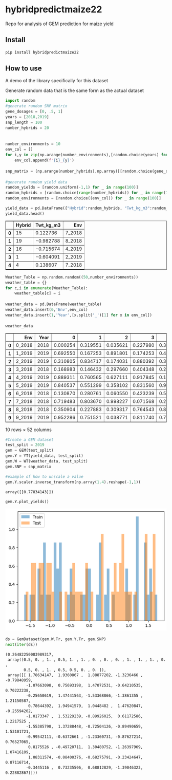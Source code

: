 hybridpredictmaize22
================

<!-- WARNING: THIS FILE WAS AUTOGENERATED! DO NOT EDIT! -->

Repo for analysis of GEM prediction for maize yield

## Install

``` sh
pip install hybridpredictmaize22
```

## How to use

A demo of the library specifically for this dataset

Generate random data that is the same form as the actual dataset

``` python
import random
#generate random SNP matrix
gene_dosages = [0, .5, 1]
years = [2018,2019]
snp_length = 100
number_hybrids = 20


number_environments = 10
env_col = []
for i,y in zip(np.arange(number_environments),[random.choice(years) for _ in range(number_environments)]):
    env_col.append(f'{i}_{y}')

snp_matrix = (np.arange(number_hybrids),np.array([[random.choice(gene_dosages) for x in range(snp_length)] for _ in range(number_hybrids)]))

#generate random yield data
random_yields = [random.uniform(-1,1) for _ in range(100)]
random_hybrids = [random.choice(range(number_hybrids)) for _ in range(100)]
random_environments = [random.choice((env_col)) for _ in range(100)]
```

``` python
yield_data = pd.DataFrame({"Hybrid":random_hybrids, "Twt_kg_m3":random_yields, 'Env':random_environments})
yield_data.head()
```

<div>
<style scoped>
    .dataframe tbody tr th:only-of-type {
        vertical-align: middle;
    }

    .dataframe tbody tr th {
        vertical-align: top;
    }

    .dataframe thead th {
        text-align: right;
    }
</style>
<table border="1" class="dataframe">
  <thead>
    <tr style="text-align: right;">
      <th></th>
      <th>Hybrid</th>
      <th>Twt_kg_m3</th>
      <th>Env</th>
    </tr>
  </thead>
  <tbody>
    <tr>
      <th>0</th>
      <td>15</td>
      <td>0.122736</td>
      <td>7_2018</td>
    </tr>
    <tr>
      <th>1</th>
      <td>19</td>
      <td>-0.982788</td>
      <td>8_2018</td>
    </tr>
    <tr>
      <th>2</th>
      <td>16</td>
      <td>-0.715674</td>
      <td>4_2019</td>
    </tr>
    <tr>
      <th>3</th>
      <td>1</td>
      <td>-0.604091</td>
      <td>2_2019</td>
    </tr>
    <tr>
      <th>4</th>
      <td>4</td>
      <td>0.138607</td>
      <td>7_2018</td>
    </tr>
  </tbody>
</table>
</div>

``` python
Weather_Table = np.random.random((50,number_environments))
weather_table = {}
for c,i in enumerate(Weather_Table):
    weather_table[c] = i
    
weather_data = pd.DataFrame(weather_table)
weather_data.insert(0,'Env',env_col)
weather_data.insert(1,'Year',[x.split('_')[1] for x in env_col])

weather_data
```

<div>
<style scoped>
    .dataframe tbody tr th:only-of-type {
        vertical-align: middle;
    }

    .dataframe tbody tr th {
        vertical-align: top;
    }

    .dataframe thead th {
        text-align: right;
    }
</style>
<table border="1" class="dataframe">
  <thead>
    <tr style="text-align: right;">
      <th></th>
      <th>Env</th>
      <th>Year</th>
      <th>0</th>
      <th>1</th>
      <th>2</th>
      <th>3</th>
      <th>4</th>
      <th>5</th>
      <th>6</th>
      <th>7</th>
      <th>...</th>
      <th>40</th>
      <th>41</th>
      <th>42</th>
      <th>43</th>
      <th>44</th>
      <th>45</th>
      <th>46</th>
      <th>47</th>
      <th>48</th>
      <th>49</th>
    </tr>
  </thead>
  <tbody>
    <tr>
      <th>0</th>
      <td>0_2018</td>
      <td>2018</td>
      <td>0.000254</td>
      <td>0.319551</td>
      <td>0.035621</td>
      <td>0.227980</td>
      <td>0.341458</td>
      <td>0.546306</td>
      <td>0.992078</td>
      <td>0.527062</td>
      <td>...</td>
      <td>0.267738</td>
      <td>0.596514</td>
      <td>0.948693</td>
      <td>0.767477</td>
      <td>0.784856</td>
      <td>0.121439</td>
      <td>0.053526</td>
      <td>0.972353</td>
      <td>0.667356</td>
      <td>0.210994</td>
    </tr>
    <tr>
      <th>1</th>
      <td>1_2019</td>
      <td>2019</td>
      <td>0.692550</td>
      <td>0.167253</td>
      <td>0.891801</td>
      <td>0.174253</td>
      <td>0.466269</td>
      <td>0.819173</td>
      <td>0.543367</td>
      <td>0.116657</td>
      <td>...</td>
      <td>0.441986</td>
      <td>0.123692</td>
      <td>0.831439</td>
      <td>0.161838</td>
      <td>0.932493</td>
      <td>0.240424</td>
      <td>0.389518</td>
      <td>0.758521</td>
      <td>0.820345</td>
      <td>0.818243</td>
    </tr>
    <tr>
      <th>2</th>
      <td>2_2019</td>
      <td>2019</td>
      <td>0.310805</td>
      <td>0.834717</td>
      <td>0.174031</td>
      <td>0.880392</td>
      <td>0.304212</td>
      <td>0.506488</td>
      <td>0.719241</td>
      <td>0.154603</td>
      <td>...</td>
      <td>0.323938</td>
      <td>0.086857</td>
      <td>0.561431</td>
      <td>0.251565</td>
      <td>0.984370</td>
      <td>0.421870</td>
      <td>0.581498</td>
      <td>0.474244</td>
      <td>0.981454</td>
      <td>0.242238</td>
    </tr>
    <tr>
      <th>3</th>
      <td>3_2018</td>
      <td>2018</td>
      <td>0.168983</td>
      <td>0.146432</td>
      <td>0.297660</td>
      <td>0.404348</td>
      <td>0.223658</td>
      <td>0.995731</td>
      <td>0.138922</td>
      <td>0.520578</td>
      <td>...</td>
      <td>0.031069</td>
      <td>0.861631</td>
      <td>0.732336</td>
      <td>0.925542</td>
      <td>0.883066</td>
      <td>0.972881</td>
      <td>0.971857</td>
      <td>0.554228</td>
      <td>0.460823</td>
      <td>0.003826</td>
    </tr>
    <tr>
      <th>4</th>
      <td>4_2019</td>
      <td>2019</td>
      <td>0.889311</td>
      <td>0.760565</td>
      <td>0.627111</td>
      <td>0.917845</td>
      <td>0.114576</td>
      <td>0.790566</td>
      <td>0.717116</td>
      <td>0.168854</td>
      <td>...</td>
      <td>0.678892</td>
      <td>0.392014</td>
      <td>0.963459</td>
      <td>0.935532</td>
      <td>0.951570</td>
      <td>0.240657</td>
      <td>0.034179</td>
      <td>0.424162</td>
      <td>0.973886</td>
      <td>0.850691</td>
    </tr>
    <tr>
      <th>5</th>
      <td>5_2019</td>
      <td>2019</td>
      <td>0.840537</td>
      <td>0.551299</td>
      <td>0.358102</td>
      <td>0.831560</td>
      <td>0.918915</td>
      <td>0.831252</td>
      <td>0.282564</td>
      <td>0.799184</td>
      <td>...</td>
      <td>0.873633</td>
      <td>0.345485</td>
      <td>0.516328</td>
      <td>0.484452</td>
      <td>0.256458</td>
      <td>0.620188</td>
      <td>0.865280</td>
      <td>0.692949</td>
      <td>0.399166</td>
      <td>0.453688</td>
    </tr>
    <tr>
      <th>6</th>
      <td>6_2018</td>
      <td>2018</td>
      <td>0.130870</td>
      <td>0.280761</td>
      <td>0.060550</td>
      <td>0.423239</td>
      <td>0.516184</td>
      <td>0.161224</td>
      <td>0.952239</td>
      <td>0.106798</td>
      <td>...</td>
      <td>0.017802</td>
      <td>0.778329</td>
      <td>0.895007</td>
      <td>0.774554</td>
      <td>0.656000</td>
      <td>0.849980</td>
      <td>0.178146</td>
      <td>0.850434</td>
      <td>0.623957</td>
      <td>0.107135</td>
    </tr>
    <tr>
      <th>7</th>
      <td>7_2018</td>
      <td>2018</td>
      <td>0.719483</td>
      <td>0.803670</td>
      <td>0.998227</td>
      <td>0.071568</td>
      <td>0.255642</td>
      <td>0.181241</td>
      <td>0.956694</td>
      <td>0.854110</td>
      <td>...</td>
      <td>0.731441</td>
      <td>0.592800</td>
      <td>0.550758</td>
      <td>0.567894</td>
      <td>0.925801</td>
      <td>0.395589</td>
      <td>0.648109</td>
      <td>0.882344</td>
      <td>0.332641</td>
      <td>0.266824</td>
    </tr>
    <tr>
      <th>8</th>
      <td>8_2018</td>
      <td>2018</td>
      <td>0.350904</td>
      <td>0.227883</td>
      <td>0.309317</td>
      <td>0.764543</td>
      <td>0.828184</td>
      <td>0.913891</td>
      <td>0.429822</td>
      <td>0.517680</td>
      <td>...</td>
      <td>0.795310</td>
      <td>0.226579</td>
      <td>0.366331</td>
      <td>0.128104</td>
      <td>0.140170</td>
      <td>0.222874</td>
      <td>0.019438</td>
      <td>0.342723</td>
      <td>0.883683</td>
      <td>0.538669</td>
    </tr>
    <tr>
      <th>9</th>
      <td>9_2019</td>
      <td>2019</td>
      <td>0.952286</td>
      <td>0.751521</td>
      <td>0.038771</td>
      <td>0.811740</td>
      <td>0.759131</td>
      <td>0.064776</td>
      <td>0.559202</td>
      <td>0.947265</td>
      <td>...</td>
      <td>0.504153</td>
      <td>0.232528</td>
      <td>0.635701</td>
      <td>0.409427</td>
      <td>0.300384</td>
      <td>0.374953</td>
      <td>0.812686</td>
      <td>0.871986</td>
      <td>0.007444</td>
      <td>0.309995</td>
    </tr>
  </tbody>
</table>
<p>10 rows × 52 columns</p>
</div>

``` python
#Create a GEM dataset
test_split = 2019
gem = GEM(test_split)
gem.Y = YT(yield_data, test_split)
gem.W = WT(weather_data, test_split)
gem.SNP = snp_matrix
```

``` python
#example of how to unscale a value
gem.Y.scaler.inverse_transform(np.array(1.4).reshape(-1,1))
```

    array([[0.77834143]])

``` python
gem.Y.plot_yields()
```

![](index_files/figure-commonmark/cell-7-output-1.png)

``` python
ds = GemDataset(gem.W.Tr, gem.Y.Tr, gem.SNP)
next(iter(ds))
```

    (0.26482250083989317,
     array([0.5, 0. , 1. , 0.5, 1. , 1. , 0. , 0. , 0. , 1. , 1. , 1. , 0. ,
            0.5, 0. , 1. , 0.5, 0.5, 0. , 0. ]),
     array([[ 1.78634147,  1.9360867 ,  1.88877202, -1.3236466 , -0.79848959,
             -1.07663098,  0.75693198,  1.47072531, -0.64210535,  0.70222238,
             -0.25650619,  1.47441563, -1.53368866, -1.3861355 ,  1.21150587,
              0.78644392,  1.94941579,  1.0448482 ,  1.47620847, -0.25594202,
             -1.0173347 ,  1.53229239, -0.89926025,  0.61172586,  1.2217525 ,
             -1.55385798,  1.37288448, -0.72504126, -0.89490659,  1.53101721,
             -0.99542111, -0.6372661 , -1.23360731, -0.87627214,  0.76527065,
              0.8175526 , -0.49720711,  1.30480752, -1.26397969,  1.07416109,
              1.08311574, -0.08400376, -0.68275791, -0.23424647,  0.87116714,
             -0.3445116 ,  0.73235506,  0.68812829, -1.39046323,  0.22882867]]))
